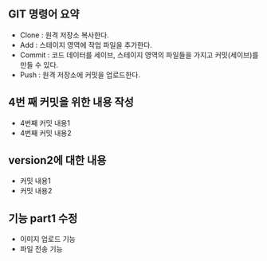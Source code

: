 ## GIT 명령어 요약

- Clone : 원격 저장소 복사한다.
- Add : 스테이지 영역에 작업 파일을 추가한다.
- Commit : 코드 데이터를 세이브, 스테이지 영역의 파일들을 가지고 커밋(세이브)를 만들 수 있다.
- Push : 원격 저장소에 커밋을 업로드한다.

## 4번 째 커밋을 위한 내용 작성
- 4번째 커밋 내용1
- 4번째 커밋 내용2

## version2에 대한 내용
- 커밋 내용1
- 커밋 내용2

## 기능 part1 수정
- 이미지 업로드 기능
- 파일 전송 기능